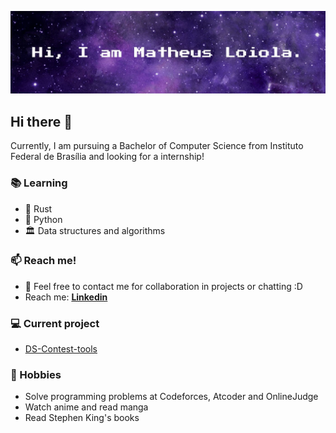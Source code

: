 ![Banner Image](images/Banner.jpg)

## Hi there 👋

Currently, I am pursuing a Bachelor of Computer Science from Instituto Federal de Brasília and looking for a internship!

### 📚 Learning

 - 🦀 Rust
 - 🐍 Python
 - 🏛️ Data structures and algorithms

### 📫 Reach me!

- 💬 Feel free to contact me for collaboration in projects or chatting :D 
-  Reach me: **[Linkedin](https://www.linkedin.com/in/loioladev/)**

### 💻 Current project 

- [DS-Contest-tools](https://github.com/danielsaad/ds-contest-tools/)

### 📅 Hobbies

- Solve programming problems at Codeforces, Atcoder and OnlineJudge
- Watch anime and read manga
- Read Stephen King's books

